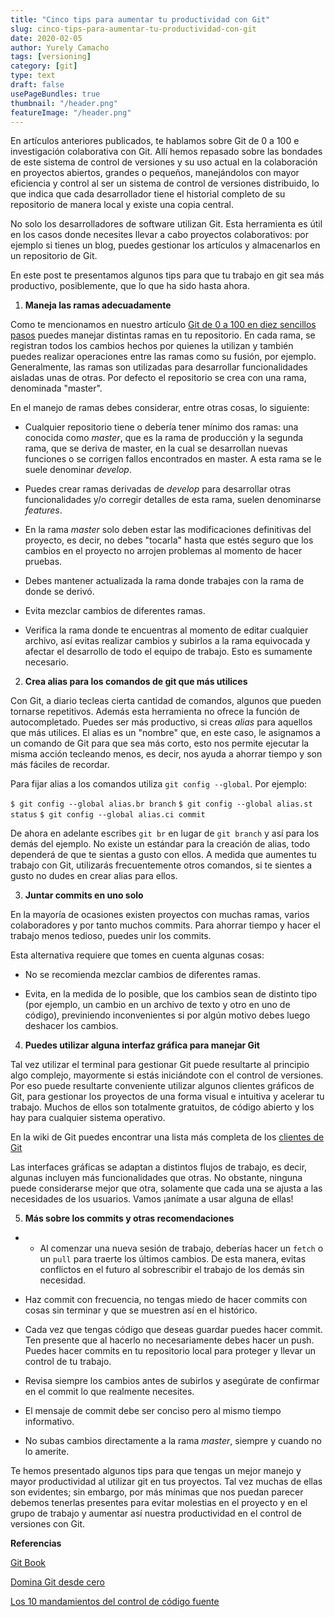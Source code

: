 ```yaml
---
title: "Cinco tips para aumentar tu productividad con Git"
slug: cinco-tips-para-aumentar-tu-productividad-con-git
date: 2020-02-05
author: Yurely Camacho
tags: [versioning]
category: [git]
type: text
draft: false
usePageBundles: true
thumbnail: "/header.png"
featureImage: "/header.png"
---
```



<!-- # Cinco tips para aumentar tu productividad con Git -->
<!-- **Por Yurely Camacho** -->



En artículos anteriores publicados, te hablamos sobre Git de 0 a 100 e
investigación colaborativa con Git. Allí hemos repasado sobre las
bondades de este sistema de control de versiones y su uso actual en la
colaboración en proyectos abiertos, grandes o pequeños, manejándolos con
mayor eficiencia y control al ser un sistema de control de versiones
distribuido, lo que indica que cada desarrollador tiene el historial
completo de su repositorio de manera local y existe una copia central.

<!-- TEASER_END -->

No solo los desarrolladores de software utilizan Git. Esta herramienta
es útil en los casos donde necesites llevar a cabo proyectos
colaborativos: por ejemplo si tienes un blog, puedes gestionar los
artículos y almacenarlos en un repositorio de Git.

En este post te presentamos algunos tips para que tu trabajo en git sea
más productivo, posiblemente, que lo que ha sido hasta ahora.

1. **Maneja las ramas adecuadamente**

Como te mencionamos en nuestro artículo [Git de 0 a 100 en diez sencillos pasos](https://opensciencelabs.org/blog/0002-GitCeroACien/git-de-en-diez-sencillos-pasos/) puedes manejar distintas ramas en tu
repositorio. En cada rama, se registran todos los cambios hechos por
quienes la utilizan y también puedes realizar operaciones entre las
ramas como su fusión, por ejemplo. Generalmente, las ramas son
utilizadas para desarrollar funcionalidades aisladas unas de otras. Por
defecto el repositorio se crea con una rama, denominada "master".

En el manejo de ramas debes considerar, entre otras cosas, lo siguiente:

- Cualquier repositorio tiene o debería tener mínimo dos ramas: una
  conocida como *master*, que es la rama de producción y la segunda
  rama, que se deriva de master, en la cual se desarrollan nuevas
  funciones o se corrigen fallos encontrados en master. A esta rama se
  le suele denominar *develop*.

- Puedes crear ramas derivadas de *develop* para desarrollar otras
  funcionalidades y/o corregir detalles de esta rama, suelen denominarse
  *features*.

- En la rama *master* solo deben estar las modificaciones definitivas del
  proyecto, es decir, no debes "tocarla" hasta que estés seguro
  que los cambios en el proyecto no arrojen problemas al momento de
  hacer pruebas.

- Debes mantener actualizada la rama donde trabajes con la rama de donde se derivó.

- Evita mezclar cambios de diferentes ramas.

- Verifica la rama donde te encuentras al momento de editar cualquier
  archivo, así evitas realizar cambios y subirlos a la rama equivocada y
  afectar el desarrollo de todo el equipo de trabajo. Esto es sumamente
  necesario.

2. **Crea alias para los comandos de git que más utilices**

Con Git, a diario tecleas cierta cantidad de comandos, algunos que
pueden tornarse repetitivos. Además esta herramienta no ofrece la
función de autocompletado. Puedes ser más productivo, si creas *alias*
para aquellos que más utilices. El alias es un "nombre" que, en este
caso, le asignamos a un comando de Git para que sea más corto, esto nos
permite ejecutar la misma acción tecleando menos, es decir, nos ayuda a
ahorrar tiempo y son más fáciles de recordar.

Para fijar alias a los comandos utiliza `git config --global`. Por ejemplo:

`$ git config --global alias.br branch`
`$ git config --global alias.st status`
`$ git config --global alias.ci commit`

De ahora en adelante escribes `git br` en lugar de `git branch` y así
para los demás del ejemplo. No existe un estándar para la creación de
alias, todo dependerá de que te sientas a gusto con ellos. A medida que
aumentes tu trabajo con Git, utilizarás frecuentemente otros comandos,
si te sientes a gusto no dudes en crear alias para ellos.

3. **Juntar commits en uno solo**

En la mayoría de ocasiones existen proyectos con muchas ramas, varios
colaboradores y por tanto muchos commits. Para ahorrar tiempo y hacer el
trabajo menos tedioso, puedes unir los commits.

Esta alternativa requiere que tomes en cuenta algunas cosas:

- No se recomienda mezclar cambios de diferentes ramas.

- Evita, en la medida de lo posible, que los cambios sean de distinto
  tipo (por ejemplo, un cambio en un archivo de texto y otro en uno de
  código), previniendo inconvenientes si por algún motivo debes luego
  deshacer los cambios.

4. **Puedes utilizar alguna interfaz gráfica para manejar Git**

Tal vez utilizar el terminal para gestionar Git puede resultarte al
principio algo complejo, mayormente si estás iniciándote con el control
de versiones. Por eso puede resultarte conveniente utilizar algunos
clientes gráficos de Git, para gestionar los proyectos de una forma
visual e intuitiva y acelerar tu trabajo. Muchos de ellos son totalmente
gratuitos, de código abierto y los hay para cualquier sistema operativo.

En la wiki de Git puedes encontrar una lista más completa de los
[clientes de Git](https://git.wiki.kernel.org/index.php/Interfaces,_frontends,_and_tools#Graphical_Interfaces)

Las interfaces gráficas se adaptan a distintos flujos de trabajo, es
decir, algunas incluyen más funcionalidades que otras. No obstante,
ninguna puede considerarse mejor que otra, solamente que cada una se
ajusta a las necesidades de los usuarios. Vamos ¡anímate a usar alguna de ellas!

5. **Más sobre los commits y otras recomendaciones**

- - Al comenzar una nueva sesión de trabajo, deberías hacer un `fetch` o
  un `pull` para traerte los últimos cambios. De esta  manera, evitas
  conflictos en el futuro al sobrescribir el trabajo de los demás sin
  necesidad.

- Haz commit con frecuencia, no tengas miedo de hacer
  commits con cosas sin terminar y que se muestren así en el
  histórico.

- Cada vez que tengas código que deseas guardar puedes hacer commit. Ten
  presente que al hacerlo no necesariamente debes hacer un push.
  Puedes hacer commits en tu repositorio local para proteger y llevar un
  control de tu trabajo.

- Revisa siempre los cambios antes de subirlos y asegúrate de confirmar
  en el commit lo que realmente necesites.

- El mensaje de commit debe ser conciso pero al mismo tiempo
  informativo.

- No subas cambios directamente a la rama *master*, siempre y cuando no lo
  amerite.

Te hemos presentado algunos tips para que tengas un mejor manejo y mayor
productividad al utilizar git en tus proyectos. Tal vez muchas de ellas
son evidentes; sin embargo, por más mínimas que nos puedan parecer
debemos tenerlas presentes para evitar molestias en el proyecto y en el
grupo de trabajo y aumentar así nuestra productividad en el control de
versiones con Git.

**Referencias**

[Git Book](https://git-scm.com/book/es/v2)

[Domina Git desde cero](https://sargantanacode.es/post/using-git-aliases-to-increase-our-productivity)

[Los 10 mandamientos del control de código fuente](https://www.campusmvp.es/recursos/post/los-10-mandamientos-del-control-de-codigo-fuente.aspx)
